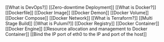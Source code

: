 [[What is DevOps?]]
[[Zero-downtime Deployment]]
[[What is Docker?]]
[[Dockerfile]]
[[Docker Image]]
[[Docker Demon]]
[[Docker Volume]]
[[Docker Compose]]
[[Docker Network]]
[[What is Terraform?]]
[[Multi Stage Build]]
[[What is Pulumi?]]
[[Docker Registry]]
[[Docker Container]]
[[Docker Engine]]
[[Resource allocation and management to Docker Container]]
[[Bind the IP port of eth0 to the IP and port of the host]]
